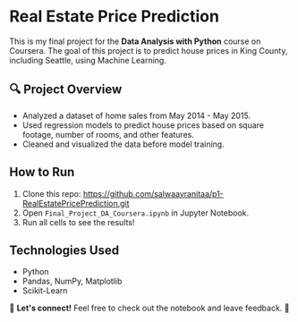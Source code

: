 # Real Estate Price Prediction  

This is my final project for the **Data Analysis with Python** course on Coursera.  The goal of this project is to predict house prices in King County, including Seattle, using Machine Learning.  

## 🔍 Project Overview  
- Analyzed a dataset of home sales from May 2014 - May 2015.  
- Used regression models to predict house prices based on square footage, number of rooms, and other features.  
- Cleaned and visualized the data before model training.  

## How to Run  
1. Clone this repo: https://github.com/salwaavranitaa/p1-RealEstatePricePrediction.git
2. Open `Final_Project_DA_Coursera.ipynb` in Jupyter Notebook.  
3. Run all cells to see the results!  

## Technologies Used  
- Python  
- Pandas, NumPy, Matplotlib 
- Scikit-Learn 

📩 **Let's connect!** Feel free to check out the notebook and leave feedback. 🚀  

